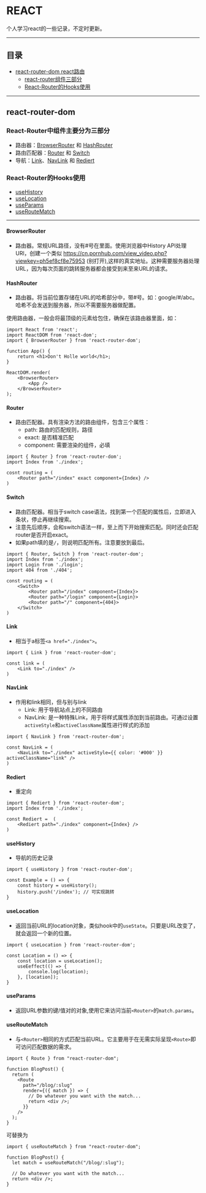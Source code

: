 # REACT
个人学习react的一些记录，不定时更新。

*****
## 目录
* [react-router-dom react路由](#react-router-dom)
    - [react-router组件三部分](#React-Router中组件主要分为三部分)
    - [React-Router的Hooks使用](#React-Router的Hooks使用)

******

## react-router-dom

### React-Router中组件主要分为三部分
- 路由器：[BrowserRouter](#BrowserRouter) 和 [HashRouter](#HashRouter)
- 路由匹配器：[Router](#Router) 和 [Switch](#Switch)
- 导航：[Link](#Link)、[NavLink](#NavLink) 和 [Rediert](#Rediert)

### React-Router的Hooks使用
- [useHistory](#useHistory)
- [useLocation](#useLocation)
- [useParams](#useParams)
- [useRouteMatch](#useRouteMatch)

-----

#### **BrowserRouter**
- 路由器。常规URL路径，没有#号在里面。使用浏览器中History API处理URl，创建一个类似 https://cn.pornhub.com/view_video.php?viewkey=ph5ef8cf8e75953 (别打开),这样的真实地址。这种需要服务器处理URL，因为每次页面的跳转服务器都会接受到来至来URL的请求。

#### **HashRouter**
- 路由器。将当前位置存储在URL的哈希部分中，带#号。如：google/#/abc。哈希不会发送到服务器，所以不需要服务器做配置。

使用路由器，一般会将最顶级的元素给包住，确保在该路由器里面，如：
```shell
import React from 'react';
import ReactDOM from 'react-dom';
import { BrowserRouter } from 'react-router-dom';

function App() {
    return <h1>Don't Holle world</h1>;
}

ReactDOM.render(
    <BrowserRouter>
        <App />
    </BrowserRouter>
);
```


#### **Router**
- 路由匹配器。具有渲染方法的路由组件，包含三个属性：
    - path: 路由的匹配规则，路径
    - exact: 是否精准匹配
    - component: 需要渲染的组件，必填

```shell
import { Router } from 'react-router-dom';
import Index from './index';

cosnt routing = (
    <Router path="/index" exact component={Index} />
)
```

#### **Switch**
- 路由匹配器。相当于switch case语法，找到第一个匹配的属性后，立即进入条状，停止再继续搜索。
- 注意先后顺序，会和switch语法一样，至上而下开始搜索匹配。同时还会匹配router是否开启exact。
- 如果path填的是`/`，则说明匹配所有。注意要放到最后。

```shell
import { Router, Switch } from 'react-router-dom';
import Index from './index';
import Login from './login';
import 404 from './404';

const routing = (
    <Switch>
        <Router path="/index" component={Index}>
        <Router path="/login" component={Login}>
        <Router path="/" component={404}>
    </Switch>
)
```

#### **Link**
- 相当于a标签`<a href="./index">`。

```shell
import { Link } from 'react-router-dom';

const link = (
    <Link to="./index" />
)
```

#### **NavLink**
- 作用和link相同，但与别与link
    - Link: 用于导航站点上的不同路由
    - NavLink: 是一种特殊Link，用于将样式属性添加到当前路由。可通过设置`activeStyle`和`activeClassName`属性进行样式的添加

```
import { NavLink } from 'react-router-dom';

const NavLink = (
    <NavLink to="./index" activeStyle={{ color: '#000' }} activeClassName="link" />
)

```

#### **Rediert**
- 重定向

```
import { Rediert } from 'react-router-dom';
import Index from './index';

const Rediert =  (
    <Rediert path="./index" component={Index} />
)
```

#### **useHistory**
- 导航的历史记录

```
import { useHistory } from 'react-router-dom';

const Example = () => {
    const history = useHistory();
    history.push('/index'); // 可实现跳转
}
```
#### **useLocation**
- 返回当前URL的location对象，类似hook中的`useState`。只要是URL改变了，就会返回一个新的位置。

```
import { useLocation } from 'react-router-dom';

const Location = () => {
    const location = useLocation();
    useEeffect(() => {
        console.log(location);
    }, [location]);
}
```

#### **useParams**
- 返回URL参数的键/值对的对象,使用它来访问当前`<Router>`的`match.params`。

#### **useRouteMatch**
- 与`<Router>`相同的方式匹配当前URL。它主要用于在无需实际呈现`<Route>`即可访问匹配数据的需求。

```
import { Route } from "react-router-dom";

function BlogPost() {
  return (
    <Route
      path="/blog/:slug"
      render={({ match }) => {
        // Do whatever you want with the match...
        return <div />;
      }}
    />
  );
}
```
可替换为
```
import { useRouteMatch } from "react-router-dom";

function BlogPost() {
  let match = useRouteMatch("/blog/:slug");

  // Do whatever you want with the match...
  return <div />;
}
```
